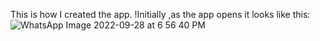 This is how I created the app.
!Initially ,as the app opens it looks like this:
![WhatsApp Image 2022-09-28 at 6 56 40 PM](https://user-images.githubusercontent.com/84428101/192792101-6bb53f8e-f392-464f-ac93-6039abb012a9.jpeg)
